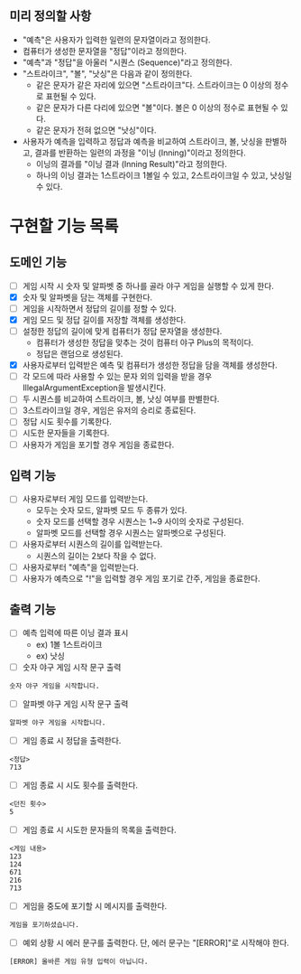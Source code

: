 ## 미리 정의할 사항
- "예측"은 사용자가 입력한 일련의 문자열이라고 정의한다.
- 컴퓨터가 생성한 문자열을 "정답"이라고 정의한다.
- "예측"과 "정답"을 아울러 "시퀀스 (Sequence)"라고 정의한다.
- "스트라이크", "볼", "낫싱"은 다음과 같이 정의한다.
    - 같은 문자가 같은 자리에 있으면 "스트라이크"다. 스트라이크는 0 이상의 정수로 표현될 수 있다.
    - 같은 문자가 다른 다리에 있으면 "볼"이다. 볼은 0 이상의 정수로 표현될 수 있다.
    - 같은 문자가 전혀 없으면 "낫싱"이다.
- 사용자가 예측을 입력하고 정답과 예측을 비교하여 스트라이크, 볼, 낫싱을 판별하고, 결과를 반환하는 일련의 과정을 "이닝 (Inning)"이라고 정의한다.
    - 이닝의 결과를 "이닝 결과 (Inning Result)"라고 정의한다.
    - 하나의 이닝 결과는 1스트라이크 1볼일 수 있고, 2스트라이크일 수 있고, 낫싱일 수 있다.
# 구현할 기능 목록
## 도메인 기능
- [ ] 게임 시작 시 숫자 및 알파벳 중 하나를 골라 야구 게임을 실행할 수 있게 한다.
- [x] 숫자 및 알파벳을 담는 객체를 구현한다.
- [ ] 게임을 시작하면서 정답의 길이를 정할 수 있다.
- [x] 게임 모드 및 정답 길이를 저장할 객체를 생성한다.
- [ ] 설정한 정답의 길이에 맞게 컴퓨터가 정답 문자열을 생성한다.
    - 컴퓨터가 생성한 정답을 맞추는 것이 컴퓨터 야구 Plus의 목적이다.
    - 정답은 랜덤으로 생성된다.
- [x] 사용자로부터 입력받은 예측 및 컴퓨터가 생성한 정답을 담을 객체를 생성한다.
- [ ] 각 모드에 따라 사용할 수 있는 문자 외의 입력을 받을 경우 IllegalArgumentException을 발생시킨다.
- [ ] 두 시퀀스를 비교하여 스트라이크, 볼, 낫싱 여부를 판별한다.
- [ ] 3스트라이크일 경우, 게임은 유저의 승리로 종료된다.
- [ ] 정답 시도 횟수를 기록한다.
- [ ] 시도한 문자들을 기록한다.
- [ ] 사용자가 게임을 포기할 경우 게임을 종료한다.
## 입력 기능
- [ ] 사용자로부터 게임 모드를 입력받는다.
    - 모두는 숫자 모드, 알파벳 모드 두 종류가 있다.
    - 숫자 모드를 선택할 경우 시퀀스는 1~9 사이의 숫자로 구성된다.
    - 알파벳 모드를 선택할 경우 시퀀스는 알파벳으로 구성된다.
- [ ] 사용자로부터 시퀀스의 길이를 입력받는다.
    - 시퀀스의 길이는 2보다 작을 수 없다.
- [ ] 사용자로부터 "예측"을 입력받는다.
- [ ] 사용자가 예측으로 "!"을 입력할 경우 게임 포기로 간주, 게임을 종료한다.
## 출력 기능
- [ ] 예측 입력에 따른 이닝 결과 표시
    - ex) 1볼 1스트라이크
    - ex) 낫싱
- [ ] 숫자 야구 게임 시작 문구 출력
```
숫자 야구 게임을 시작합니다.
``` 
- [ ] 알파벳 야구 게임 시작 문구 출력
```
알파벳 야구 게임을 시작합니다.
```
- [ ] 게임 종료 시 정답을 출력한다.

```
<정답>
713
```

- [ ] 게임 종료 시 시도 횟수를 출력한다.
```
<던진 횟수>
5
```
- [ ] 게임 종료 시 시도한 문자들의 목록을 출력한다.
```
<게임 내용>
123
124
671
216
713
```
- [ ] 게임을 중도에 포기할 시 메시지를 출력한다.
```
게임을 포기하셨습니다.
```
- [ ] 예외 상황 시 에러 문구를 출력한다. 단, 에러 문구는 "[ERROR]"로 시작해야 한다.
```
[ERROR] 올바른 게임 유형 입력이 아닙니다.
```